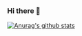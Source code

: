 ### Hi there 👋

[![Anurag's github stats](https://github-readme-stats.vercel.app/api?username=mehmetbalbay)](https://github.com/anuraghazra/github-readme-stats)

<!--
**mehmetbalbay/mehmetbalbay** is a ✨ _special_ ✨ repository because its `README.md` (this file) appears on your GitHub profile.

Here are some ideas to get you started:

- 🔭 I’m currently working on ...
- 🌱 I’m currently learning ...
- 👯 I’m looking to collaborate on ...
- 🤔 I’m looking for help with ...
- 💬 Ask me about ...
- 📫 How to reach me: ...
- 😄 Pronouns: ...
- ⚡ Fun fact: ...
-->
